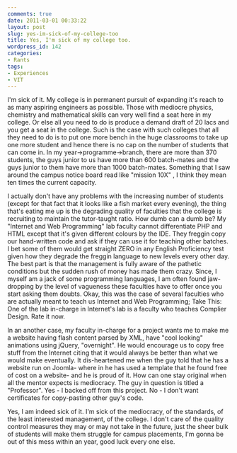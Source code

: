 ```yaml
---
comments: true
date: 2011-03-01 00:33:22
layout: post
slug: yes-im-sick-of-my-college-too
title: Yes, I'm sick of my college too.
wordpress_id: 142
categories:
- Rants
tags:
- Experiences
- VIT
---
```


I'm sick of it. My college is in permanent pursuit of expanding it's reach to as many aspiring engineers as possible. Those with mediocre physics, chemistry and mathematical skills can very well find a seat here in my college. Or else all you need to do is produce a demand draft of 20 lacs and you get a seat in the college. Such is the case with such colleges that all they need to do is to put one more bench in the huge classrooms to take up one more student and hence there is no cap on the number of students that can come in. In my year->programme->branch, there are more than 370 students, the guys junior to us have more than 600 batch-mates and the guys junior to them have more than 1000 batch-mates. Something that I saw around the campus notice board read like "mission 10X" , I think they mean ten times the current capacity.



I actually don't have any problems with the increasing number of students (except for that fact that it looks like a fish market every evening), the thing that's eating me up is the degrading quality of faculties that the college is recruiting to maintain the tutor-taught ratio. How dumb can a dumb be? My "Internet and Web Programming" lab faculty cannot differentiate PHP and HTML except that it's given different colours by the IDE. They freggin copy our hand-written code and ask if they can use it for teaching other batches. I bet some of them would get straight ZERO in any English Proficiency test given how they degrade the freggin language to new levels every other day. The best part is that the management is fully aware of the pathetic conditions but the sudden rush of money has made them crazy. Since, I myself am a jack of some programming languages, I am often found jaw-dropping by the level of vagueness these faculties have to offer once you start asking them doubts. Okay, this was the case of several faculties who are actually meant to teach us Internet and Web Programming; Take This: One of the lab in-charge in Internet's lab is a faculty who teaches Complier Design. Rate it now. 



In an another case, my faculty in-charge for a project wants me to make me a website having flash content parsed by XML, have "cool looking" animations using jQuery, "overnight". He would encourage us to copy free stuff from the Internet citing that it would always be better than what we would make eventually. It dis-heartened me when the guy told that he has a website run on Joomla- where in he has used a template that he found free of cost on a website- and he is proud of it. How can one stay original when all the mentor expects is mediocracy. The guy in question is titled a "Professor". Yes - I backed off from this project. No - I don't want certificates for copy-pasting other guy's code. 



Yes, I am indeed sick of it. I'm sick of the mediocracy, of the standards, of the least interested management, of the college. I don't care of the quality control measures they may or may not take in the future, just the sheer bulk of students will make them struggle for campus placements, I'm gonna be out of this mess within an year, good luck every one else.

